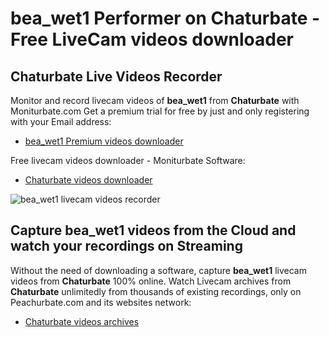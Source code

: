 # bea_wet1 Performer on Chaturbate - Free LiveCam videos downloader

## Chaturbate Live Videos Recorder

Monitor and record livecam videos of **bea_wet1** from **Chaturbate** with Moniturbate.com
Get a premium trial for free by just and only registering with your Email address:
* [bea_wet1 Premium videos downloader](https://moniturbate.com/request-demo-licence-key.html)

Free livecam videos downloader - Moniturbate Software:
* [Chaturbate videos downloader](https://moniturbate.com/moniturbate-download-software.html)

![bea_wet1 livecam videos recorder](https://peachurnet.com/templates/moniturbate-software.png)


## Capture bea_wet1 videos from the Cloud and watch your recordings on Streaming

Without the need of downloading a software, capture **bea_wet1** livecam videos from **Chaturbate** 100% online.
Watch Livecam archives from **Chaturbate** unlimitedly from thousands of existing recordings, only on Peachurbate.com and its websites network:
* [Chaturbate videos archives](https://peachurnet.com/)